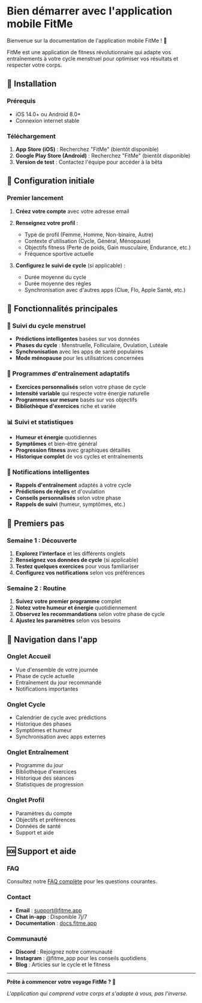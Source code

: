 # Bien démarrer avec l'application mobile FitMe

Bienvenue sur la documentation de l'application mobile FitMe ! 🌸

FitMe est une application de fitness révolutionnaire qui adapte vos entraînements à votre cycle menstruel pour optimiser vos résultats et respecter votre corps.

## 🚀 Installation

### Prérequis
- iOS 14.0+ ou Android 8.0+
- Connexion internet stable

### Téléchargement
1. **App Store (iOS)** : Recherchez "FitMe" (bientôt disponible)
2. **Google Play Store (Android)** : Recherchez "FitMe" (bientôt disponible)
3. **Version de test** : Contactez l'équipe pour accéder à la bêta

## 🔧 Configuration initiale

### Premier lancement
1. **Créez votre compte** avec votre adresse email
2. **Renseignez votre profil** :
   - Type de profil (Femme, Homme, Non-binaire, Autre)
   - Contexte d'utilisation (Cycle, Général, Ménopause)
   - Objectifs fitness (Perte de poids, Gain musculaire, Endurance, etc.)
   - Fréquence sportive actuelle

3. **Configurez le suivi de cycle** (si applicable) :
   - Durée moyenne du cycle
   - Durée moyenne des règles
   - Synchronisation avec d'autres apps (Clue, Flo, Apple Santé, etc.)

## 🌟 Fonctionnalités principales

### 📅 Suivi du cycle menstruel
- **Prédictions intelligentes** basées sur vos données
- **Phases du cycle** : Menstruelle, Folliculaire, Ovulation, Lutéale
- **Synchronisation** avec les apps de santé populaires
- **Mode ménopause** pour les utilisatrices concernées

### 💪 Programmes d'entraînement adaptatifs
- **Exercices personnalisés** selon votre phase de cycle
- **Intensité variable** qui respecte votre énergie naturelle
- **Programmes sur mesure** basés sur vos objectifs
- **Bibliothèque d'exercices** riche et variée

### 📊 Suivi et statistiques
- **Humeur et énergie** quotidiennes
- **Symptômes** et bien-être général
- **Progression fitness** avec graphiques détaillés
- **Historique complet** de vos cycles et entraînements

### 🔔 Notifications intelligentes
- **Rappels d'entraînement** adaptés à votre cycle
- **Prédictions de règles** et d'ovulation
- **Conseils personnalisés** selon votre phase
- **Rappels de suivi** (humeur, symptômes, etc.)

## 🎯 Premiers pas

### Semaine 1 : Découverte
1. **Explorez l'interface** et les différents onglets
2. **Renseignez vos données de cycle** (si applicable)
3. **Testez quelques exercices** pour vous familiariser
4. **Configurez vos notifications** selon vos préférences

### Semaine 2 : Routine
1. **Suivez votre premier programme** complet
2. **Notez votre humeur et énergie** quotidiennement
3. **Observez les recommandations** selon votre phase de cycle
4. **Ajustez les paramètres** selon vos besoins

## 📱 Navigation dans l'app

### Onglet Accueil
- Vue d'ensemble de votre journée
- Phase de cycle actuelle
- Entraînement du jour recommandé
- Notifications importantes

### Onglet Cycle
- Calendrier de cycle avec prédictions
- Historique des phases
- Symptômes et humeur
- Synchronisation avec apps externes

### Onglet Entraînement
- Programme du jour
- Bibliothèque d'exercices
- Historique des séances
- Statistiques de progression

### Onglet Profil
- Paramètres du compte
- Objectifs et préférences
- Données de santé
- Support et aide

## 🆘 Support et aide

### FAQ
Consultez notre [FAQ complète](faq.md) pour les questions courantes.

### Contact
- **Email** : support@fitme.app
- **Chat in-app** : Disponible 7j/7
- **Documentation** : [docs.fitme.app](https://docs.fitme.app)

### Communauté
- **Discord** : Rejoignez notre communauté
- **Instagram** : @fitme_app pour les conseils quotidiens
- **Blog** : Articles sur le cycle et le fitness

---

**Prête à commencer votre voyage FitMe ? 🚀**

*L'application qui comprend votre corps et s'adapte à vous, pas l'inverse.* 